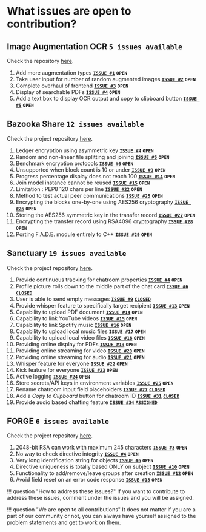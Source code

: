 # What issues are open to contribution?

## Image Augmentation OCR `5 issues available`

Check the repository [here](https://github.com/astrosonic/Image-Augmentation-OCR/).

1. Add more augmentation types [**`ISSUE #1`**](https://github.com/astrosonic/Image-Augmentation-OCR/issues/1) **`OPEN`**
2. Take user input for number of random augmented images [**`ISSUE #2`**](https://github.com/astrosonic/Image-Augmentation-OCR/issues/2) **`OPEN`**
3. Complete overhaul of frontend [**`ISSUE #3`**](https://github.com/astrosonic/Image-Augmentation-OCR/issues/3) **`OPEN`**
4. Display of searchable PDFs [**`ISSUE #4`**](https://github.com/astrosonic/Image-Augmentation-OCR/issues/4) **`OPEN`**
5. Add a text box to display OCR output and copy to clipboard button [**`ISSUE #5`**](https://github.com/astrosonic/Image-Augmentation-OCR/issues/5) **`OPEN`**

## Bazooka Share `12 issues available`

Check the project repository [here](https://github.com/astrosonic/bazooka-share/).

1.  Ledger encryption using asymmetric key [**`ISSUE #4`**](https://github.com/astrosonic/bazooka-share/issues/4) **`OPEN`**
2.  Random and non-linear file splitting and joining [**`ISSUE #5`**](https://github.com/astrosonic/bazooka-share/issues/5) **`OPEN`**
3.  Benchmark encryption protocols [**`ISSUE #6`**](https://github.com/astrosonic/bazooka-share/issues/6) **`OPEN`**
4.  Unsupported when block count is 10 or under [**`ISSUE #9`**](https://github.com/astrosonic/bazooka-share/issues/9) **`OPEN`**
5.  Progress percentage display does not reach 100 [**`ISSUE #14`**](https://github.com/astrosonic/bazooka-share/issues/14) **`OPEN`**
6.  Join model instance cannot be reused [**`ISSUE #15`**](https://github.com/astrosonic/bazooka-share/issues/15) **`OPEN`**
7.  Limitation : PEP8 120 chars per line [**`ISSUE #22`**](https://github.com/astrosonic/bazooka-share/issues/22) **`OPEN`**
8.  Method to test actual peer communications [**`ISSUE #25`**](https://github.com/astrosonic/bazooka-share/issues/25) **`OPEN`**
9.  Encrypting the blocks one-by-one using AES256 cryptography [**`ISSUE #26`**](https://github.com/astrosonic/bazooka-share/issues/26) **`OPEN`**
10. Storing the AES256 symmetric key in the transfer record [**`ISSUE #27`**](https://github.com/astrosonic/bazooka-share/issues/27) **`OPEN`**
11. Encrypting the transfer record using RSA4096 cryptography [**`ISSUE #28`**](https://github.com/astrosonic/bazooka-share/issues/28) **`OPEN`**
12. Porting F.A.D.E. module entirely to C++ [**`ISSUE #29`**](https://github.com/astrosonic/bazooka-share/issues/29) **`OPEN`**

## Sanctuary `19 issues available`

Check the project repository [here](https://github.com/astrosonic/sanctuary/).

1.  Provide continuous tracking for chatroom properties [**`ISSUE #4`**](https://github.com/astrosonic/sanctuary/issues/4) **`OPEN`**
2.  Profile picture rolls down to the middle part of the chat card [**`ISSUE #6`**](https://github.com/astrosonic/sanctuary/issues/6) [**`CLOSED`**](https://github.com/astrosonic/sanctuary/pull/28)
3.  User is able to send empty messages [**`ISSUE #9`**](https://github.com/astrosonic/sanctuary/issues/9) [**`CLOSED`**](https://github.com/astrosonic/sanctuary/pull/29)
4.  Provide whisper feature to specifically target recipient [**`ISSUE #13`**](https://github.com/astrosonic/sanctuary/issues/13) **`OPEN`**
5.  Capability to upload PDF document [**`ISSUE #14`**](https://github.com/astrosonic/sanctuary/issues/14) **`OPEN`**
6.  Capability to link YouTube videos [**`ISSUE #15`**](https://github.com/astrosonic/sanctuary/issues/15) **`OPEN`**
7.  Capability to link Spotify music [**`ISSUE #16`**](https://github.com/astrosonic/sanctuary/issues/16) **`OPEN`**
8.  Capability to upload local music files [**`ISSUE #17`**](https://github.com/astrosonic/sanctuary/issues/17) **`OPEN`**
9.  Capability to upload local video files [**`ISSUE #18`**](https://github.com/astrosonic/sanctuary/issues/18) **`OPEN`**
10. Providing online display for PDFs [**`ISSUE #19`**](https://github.com/astrosonic/sanctuary/issues/19) **`OPEN`**
11. Providing online streaming for video [**`ISSUE #20`**](https://github.com/astrosonic/sanctuary/issues/20) **`OPEN`**
12. Providing online streaming for audio [**`ISSUE #21`**](https://github.com/astrosonic/sanctuary/issues/21) **`OPEN`**
13. Whisper feature for everyone [**`ISSUE #22`**](https://github.com/astrosonic/sanctuary/issues/22) **`OPEN`**
14. Kick feature for everyone [**`ISSUE #23`**](https://github.com/astrosonic/sanctuary/issues/23) **`OPEN`**
15. Active logging [**`ISSUE #24`**](https://github.com/astrosonic/sanctuary/issues/24) **`OPEN`**
16. Store secrets/API keys in environment variables [**`ISSUE #25`**](https://github.com/astrosonic/sanctuary/issues/25) **`OPEN`**
17. Rename chatroom input field placeholders [**`ISSUE #27`**](https://github.com/astrosonic/sanctuary/issues/27) [**`CLOSED`**](https://github.com/astrosonic/sanctuary/pull/30)
18. Add a *Copy to Clipboard* button for chatroom ID [**`ISSUE #31`**](https://github.com/astrosonic/sanctuary/issues/31) [**`CLOSED`**](https://github.com/astrosonic/sanctuary/pull/32)
19. Provide audio based chatting feature [**`ISSUE #34`**](https://github.com/astrosonic/sanctuary/issues/34) [**`ASSIGNED`**]((https://github.com/astrosonic/sanctuary/issues/34))

## FORGE `6 issues available`

Check the project repository [here](https://github.com/astrosonic/forge/).

1. 2048-bit RSA can work with maximum 245 characters [**`ISSUE #3`**](https://github.com/astrosonic/forge/issues/3) **`OPEN`**
2. No way to check directive integrity [**`ISSUE #4`**](https://github.com/astrosonic/forge/issues/4) **`OPEN`**
3. Very long identification string for objects [**`ISSUE #6`**](https://github.com/astrosonic/forge/issues/6) **`OPEN`**
4. Directive uniqueness is totally based ONLY on subject [**`ISSUE #10`**](https://github.com/astrosonic/forge/issues/10) **`OPEN`**
5. Functionality to add/remove/leave groups after creation [**`ISSUE #12`**](https://github.com/astrosonic/forge/issues/12) **`OPEN`**
6. Avoid field reset on an error code response [**`ISSUE #13`**](https://github.com/astrosonic/forge/issues/13) **`OPEN`**

!!! question "How to address these issues?"
    If you want to contribute to address these issues, comment under the issues and you will be assigned.

!!! question "We are open to all contributions"
    It does not matter if you are a part of our community or not, you can always have yourself assigned to the problem statements and get to work on them.